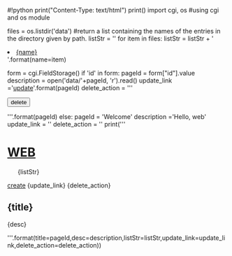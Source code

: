 #!python
print("Content-Type: text/html")
print()
import cgi, os #using cgi and os module

files = os.listdir('data') #return a list containing the names of the entries in the directory given by path.
listStr = ''
for item in files:
    listStr = listStr + '<li><a href="index.py?id={name}">{name}</a></li>'.format(name=item)

form = cgi.FieldStorage()
if 'id' in form:
    pageId = form["id"].value
    description = open('data/'+pageId, 'r').read()
    update_link ='<a href="update.py?id={}">update</a>'.format(pageId)
    delete_action = '''
        <form action='process_delete.py' method='post'>
            <input type='hidden' name='pageId' value='{}'>
            <input type='submit' value='delete'>
        </form>
    '''.format(pageId)
else:
    pageId = 'Welcome'
    description ='Hello, web'
    update_link = ''
    delete_action = ''
print('''
<!doctype html>
<html>
<head>
  <title>WEB1 - Welcome</title>
  <meta charset="utf-8">
</head>
<body>
  <h1><a href="index.py">WEB</a></h1>
  <ol>
    {listStr}
  </ol>
  <a href='create.py'>create</a>
  {update_link}
  {delete_action}
  <h2>{title}</h2>
  <p>{desc}</p>
</body>
</html>
'''.format(title=pageId,desc=description,listStr=listStr,update_link=update_link,delete_action=delete_action))
